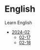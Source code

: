 # English
Learn English
* [2024-02](./2024/02)
  * [02-17](./2024/02/17.md)  
  * [02-18](./2024/02/18.md)